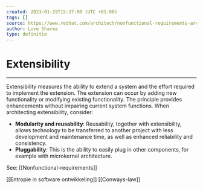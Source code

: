 ```yaml
---
created: 2023-01-19T15:37:00 (UTC +01:00)
tags: []
source: https://www.redhat.com/architect/nonfunctional-requirements-architecture?utm_campaign=refferal&utm_medium=refferal&utm_source=futurecx
author: Love Sharma
type: definitie
---
```


# Extensibility
---
Extensibility measures the ability to extend a system and the effort required to implement the extension. The extension can occur by adding new functionality or modifying existing functionality. The principle provides enhancements without impairing current system functions. When architecting extensibility, consider:

-   **Modularity and reusability**: Reusability, together with extensibility, allows technology to be transferred to another project with less development and maintenance time, as well as enhanced reliability and consistency.
-   **Pluggability**: This is the ability to easily plug in other components, for example with microkernel architecture.


See: [[Nonfunctional-requirements]]

[[Entropie in software ontwikkeling]]
[[Conways-law]]
